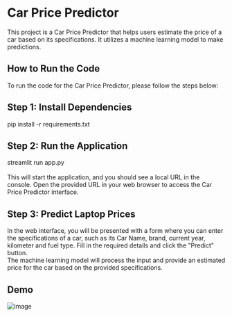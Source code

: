 
# Car Price Predictor <br />

This project is a Car Price Predictor that helps users estimate the price of a car based on its specifications. It utilizes a machine learning model to make predictions.<br />

## How to Run the Code <br />
To run the code for the Car Price Predictor, please follow the steps below: <br />
## Step 1: Install Dependencies <br />
pip install -r requirements.txt <br />
## Step 2: Run the Application <br/>
streamlit run app.py <br/>
<br/>
This will start the application, and you should see a local URL in the console. Open the provided URL in your web browser to access the Car Price Predictor interface. <br />
## Step 3: Predict Laptop Prices <br/>
In the web interface, you will be presented with a form where you can enter the specifications of a car, such as its Car Name, brand, current year, kilometer and fuel type. Fill in the required details and click the "Predict" button. <br />
The machine learning model will process the input and provide an estimated price for the car based on the provided specifications.<br/>

## Demo <br/>

![image](https://github.com/AJITKUMAR130012/Machine_Learning_Project/assets/60688738/ba801cc8-beef-44be-979b-73570b5c5feb)








